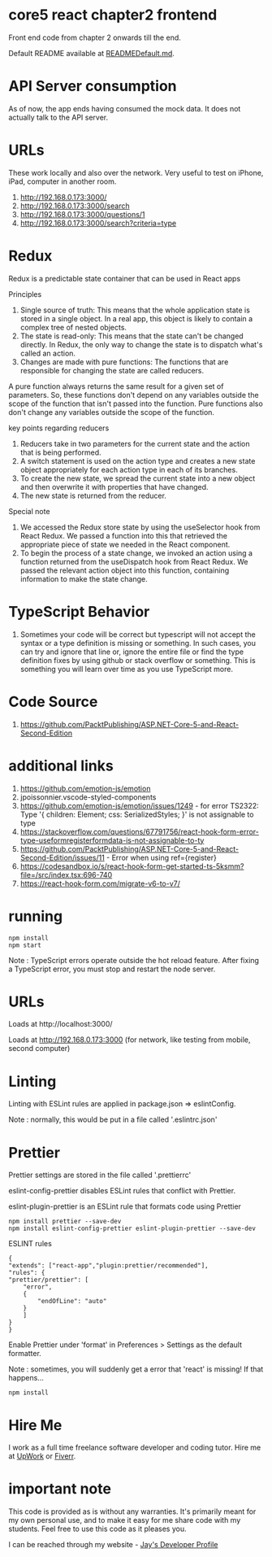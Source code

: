 # core5 react chapter2 frontend

Front end code from chapter 2 onwards till the end.

Default README available at [READMEDefault.md](READMEDefault.md).

# API Server consumption

As of now, the app ends having consumed the mock data. It does not actually talk to the API server. 

# URLs

These work locally and also over the network. Very useful to test on iPhone, iPad, computer in another room.

1. http://192.168.0.173:3000/
1. http://192.168.0.173:3000/search
1. http://192.168.0.173:3000/questions/1
1. http://192.168.0.173:3000/search?criteria=type

# Redux

Redux is a predictable state container that can be used in React apps

Principles

1. Single source of truth: This means that the whole application state is stored in a single object. In a real app, this object is likely to contain a complex tree of nested objects.
1. The state is read-only: This means that the state can't be changed directly. In Redux, the only way to change the state is to dispatch what's called an action.
1. Changes are made with pure functions: The functions that are responsible for changing the state are called reducers.

A pure function always returns the same result for a given set of parameters. So, these functions don't depend on any variables outside the scope of the function that isn't passed into the function. Pure functions also don't change any variables outside the scope of the function.

key points regarding reducers

1. Reducers take in two parameters for the current state and the action that is being performed.
1. A switch statement is used on the action type and creates a new state object appropriately for each action type in each of its branches.
1. To create the new state, we spread the current state into a new object and then overwrite it with properties that have changed.
1. The new state is returned from the reducer.

Special note

1. We accessed the Redux store state by using the useSelector hook from React Redux. We passed a function into this that retrieved the appropriate piece of state we needed in the React component.
1. To begin the process of a state change, we invoked an action using a function returned from the useDispatch hook from React Redux. We passed the relevant action object into this function, containing information to make the state change.

# TypeScript Behavior

1. Sometimes your code will be correct but typescript will not accept the syntax or a type definition is missing or something. In such cases, you can try and ignore that line or, ignore the entire file or find the type definition fixes by using github or stack overflow or something. This is something you will learn over time as you use TypeScript more.

# Code Source

1. https://github.com/PacktPublishing/ASP.NET-Core-5-and-React-Second-Edition

# additional links

1. https://github.com/emotion-js/emotion
1. jpoissonnier.vscode-styled-components
1. https://github.com/emotion-js/emotion/issues/1249 - for error TS2322: Type '{ children: Element; css: SerializedStyles; }' is not assignable to type
1. https://stackoverflow.com/questions/67791756/react-hook-form-error-type-useformregisterformdata-is-not-assignable-to-ty
1. https://github.com/PacktPublishing/ASP.NET-Core-5-and-React-Second-Edition/issues/11 - Error when using ref={register}
1. https://codesandbox.io/s/react-hook-form-get-started-ts-5ksmm?file=/src/index.tsx:696-740
1. https://react-hook-form.com/migrate-v6-to-v7/

# running

    npm install
    npm start

Note : TypeScript errors operate outside the hot reload feature. After fixing a TypeScript error, you must stop and restart the node server.

# URLs

Loads at http://localhost:3000/

Loads at http://192.168.0.173:3000 (for network, like testing from mobile, second computer)

# Linting

Linting with ESLint rules are applied in package.json => eslintConfig.

Note : normally, this would be put in a file called '.eslintrc.json'

# Prettier

Prettier settings are stored in the file called '.prettierrc'

eslint-config-prettier disables ESLint rules that conflict with Prettier.

eslint-plugin-prettier is an ESLint rule that formats code using Prettier

```
npm install prettier --save-dev
npm install eslint-config-prettier eslint-plugin-prettier --save-dev
```

ESLINT rules

    {
    "extends": ["react-app","plugin:prettier/recommended"],
    "rules": {
    "prettier/prettier": [
        "error",
        {
            "endOfLine": "auto"
        }
        ]
    }
    }

Enable Prettier under 'format' in Preferences > Settings as the default formatter.

Note : sometimes, you will suddenly get a error that 'react' is missing! If that happens...

    npm install

# Hire Me

I work as a full time freelance software developer and coding tutor. Hire me at [UpWork](https://www.upwork.com/fl/vijayasimhabr) or [Fiverr](https://www.fiverr.com/jay_codeguy).

# important note

This code is provided as is without any warranties. It's primarily meant for my own personal use, and to make it easy for me share code with my students. Feel free to use this code as it pleases you.

I can be reached through my website - [Jay's Developer Profile](https://jay-study-nildana.github.io/developerprofile)
